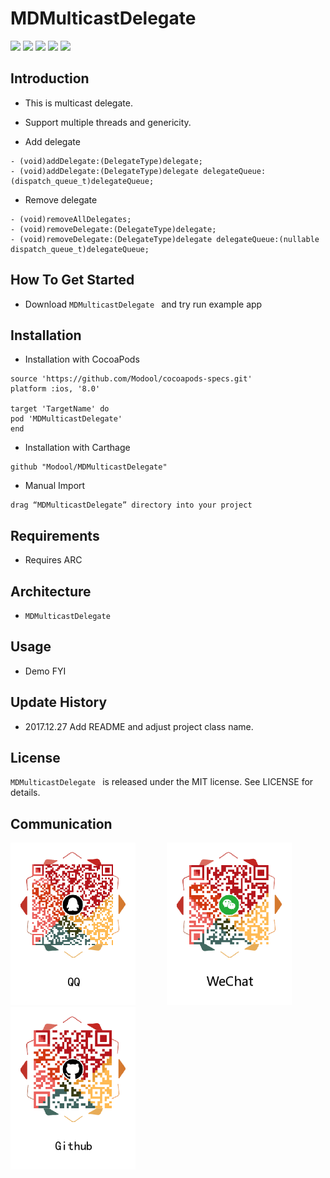 
# MDMulticastDelegate

[![](https://img.shields.io/travis/rust-lang/rust.svg?style=flat)](https://github.com/Modool)
[![](https://img.shields.io/badge/language-Object--C-1eafeb.svg?style=flat)](https://developer.apple.com/Objective-C)
[![](https://img.shields.io/badge/license-MIT-353535.svg?style=flat)](https://developer.apple.com/iphone/index.action)
[![](https://img.shields.io/badge/platform-iOS-lightgrey.svg?style=flat)](https://github.com/Modool)
[![](https://img.shields.io/badge/QQ群-662988771-red.svg)](http://wpa.qq.com/msgrd?v=3&uin=662988771&site=qq&menu=yes)

## Introduction

- This is multicast delegate.
- Support multiple threads and genericity.


- Add delegate

```
- (void)addDelegate:(DelegateType)delegate;
- (void)addDelegate:(DelegateType)delegate delegateQueue:(dispatch_queue_t)delegateQueue;
```

- Remove delegate

```
- (void)removeAllDelegates;
- (void)removeDelegate:(DelegateType)delegate;
- (void)removeDelegate:(DelegateType)delegate delegateQueue:(nullable dispatch_queue_t)delegateQueue;
```

## How To Get Started

* Download `MDMulticastDelegate ` and try run example app

## Installation


* Installation with CocoaPods

```
source 'https://github.com/Modool/cocoapods-specs.git'
platform :ios, '8.0'

target 'TargetName' do
pod 'MDMulticastDelegate'
end

```

* Installation with Carthage

```
github "Modool/MDMulticastDelegate"
```

* Manual Import

```
drag “MDMulticastDelegate” directory into your project

```


## Requirements
- Requires ARC

## Architecture

* `MDMulticastDelegate`

## Usage

* Demo FYI

## Update History

* 2017.12.27 Add README and adjust project class name.

## License
`MDMulticastDelegate ` is released under the MIT license. See LICENSE for details.


## Communication

<img src="https://github.com/Modool/Resources/blob/master/images/social/qq_300.png?raw=true" width=200><img style="margin:0px 50px 0px 50px" src="https://github.com/Modool/Resources/blob/master/images/social/wechat_300.png?raw=true" width=200><img src="https://github.com/Modool/Resources/blob/master/images/social/github_300.png?raw=true" width=200>